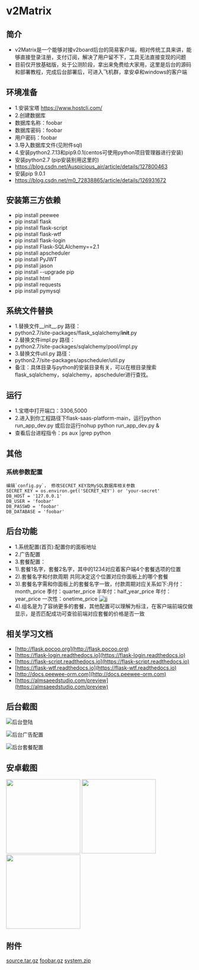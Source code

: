 # v2Matrix
## 简介
- v2Matrix是一个能够对接v2board后台的简易客户端，相对传统工具来讲，能够直接登录注册，支付订阅，解决了用户留不下，工具无法直接变现的问题  
- 目前仅开放基础版，处于公测阶段，拿出来免费给大家用，这里是后台的源码和部署教程，完成后台部署后，可进入飞机群，拿安卓和windows的客户端

## 环境准备
- 1.安装宝塔 https://www.hostcli.com/
- 2.创建数据库
-   数据库名称：foobar
-   数据库密码：foobar
-   用户密码：foobar
- 3.导入数据库文件(见附件sql)
- 4.安装python2.7.13和pip9.0.1(centos可使用python项目管理器进行安装)
-   安装python2.7 (pip安装别用这里的)
-   https://blog.csdn.net/Auspicious_air/article/details/127800463
-   安装pip 9.0.1
-   https://blog.csdn.net/m0_72838865/article/details/126931672

## 安装第三方依赖
- pip install peewee
- pip install flask
- pip install flask-script
- pip install flask-wtf  
- pip install flask-login
- pip install Flask-SQLAlchemy==2.1
- pip install apscheduler
- pip install PyJWT
- pip install jason
- pip install --upgrade pip
- pip install html
- pip install requests
- pip install pymysql

## 系统文件替换
- 1.替换文件__init__.py 路径：
-   python2.7/site-packages/flask_sqlalchemy/__init__.py	
- 2.替换文件impl.py 路径：
-   python2.7/site-packages/sqlalchemy/pool/impl.py
- 3.替换文件util.py 路径：
-   python2.7/site-packages/apscheduler/util.py
- 备注：具体目录与python的安装目录有关，可以在根目录搜索flask_sqlalchemy，sqlalchemy，apscheduler进行查找。
  
## 运行
- 1.宝塔中打开端口：3306,5000
- 2.进入到你工程路径下flask-saas-platform-main，运行python run_app_dev.py 或后台运行nohup python run_app_dev.py &   
-   查看后台进程指令：ps aux |grep python 
  
  
  
  
  
  
## 其他
### 系统参数配置
```
编辑`config.py`， 修改SECRET_KEY及MySQL数据库相关参数
SECRET_KEY = os.environ.get('SECRET_KEY') or 'your-secret'
DB_HOST = '127.0.0.1'
DB_USER = 'foobar'
DB_PASSWD = 'foobar'
DB_DATABASE = 'foobar'
```

## 后台功能
- 1.系统配置(首页):配置你的面板地址
- 2.广告配置
- 3.套餐配置：
-   1).套餐1名字，套餐2名字，其中的1234对应着客户端4个套餐选项的位置
-   2).套餐名字和付款周期 共同决定这个位置对应你面板上的哪个套餐
-   3).套餐名字需和你面板上的套餐名字一致，付款周期对应关系如下:月付：month_price 季付：quarter_price 半年付：half_year_price 年付：year_price 一次性：onetime_price
![jj](https://user-images.githubusercontent.com/130766519/232080977-ea245a1a-46aa-485b-b5e6-8ae0bc8ce950.PNG)
-   4).组名是为了容纳更多的套餐，其他配置可以理解为标注，在客户端前端仅做显示，是否匹配成功可查验前端对应套餐的价格是否一致

## 相关学习文档
- [http://flask.pocoo.org](http://flask.pocoo.org)
- [https://flask-login.readthedocs.io](https://flask-login.readthedocs.io)
- [https://flask-script.readthedocs.io](https://flask-script.readthedocs.io)
- [https://flask-wtf.readthedocs.io](https://flask-wtf.readthedocs.io)
- [http://docs.peewee-orm.com](http://docs.peewee-orm.com)
- [https://almsaeedstudio.com/preview](https://almsaeedstudio.com/preview)

## 后台截图
![后台登陆](https://user-images.githubusercontent.com/130766519/232076003-18d55b5e-ee17-4b4d-a80b-9dd1a11dc74f.PNG)

![后台广告配置](https://user-images.githubusercontent.com/130766519/232076018-5becf129-34ae-4c91-81ec-ae72038aaa55.JPG)

![后台套餐配置](https://user-images.githubusercontent.com/130766519/232076042-c911c3a2-867e-423a-8fc1-e88490bef449.JPG)

## 安卓截图
<img src="https://user-images.githubusercontent.com/130766519/232089396-b3c732dd-a5e1-4687-a2c0-dc90432167e0.jpg" width="200px">       <img src="https://user-images.githubusercontent.com/130766519/232089391-fcd15304-b590-4c91-813e-93159ab3cf68.jpg" width="200px">      <img src="https://user-images.githubusercontent.com/130766519/232091422-bd63c9bb-f292-4b04-a968-180b2193aa9e.jpg" width="200px">

## 附件
[source.tar.gz](https://github.com/flygogovpn/v2Matrix/files/11234745/source.tar.gz)
[foobar.gz](https://github.com/flygogovpn/v2Matrix/files/11234746/foobar.gz)
[system.zip](https://github.com/flygogovpn/v2Matrix/files/11234748/system.zip)
















